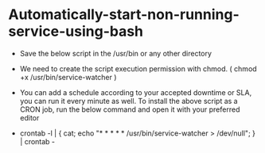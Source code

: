 # Automatically-start-non-running-service-using-bash

- Save the below script in the /usr/bin or any other directory
- We need to create the script execution permission with chmod. ( chmod +x /usr/bin/service-watcher )

- You can add a schedule according to your accepted downtime or SLA, you can run it every minute as well. To install the above script as a CRON job, run the below command and open it with your preferred editor

- crontab -l | { cat; echo "* * * * *   /usr/bin/service-watcher > /dev/null"; } | crontab -
